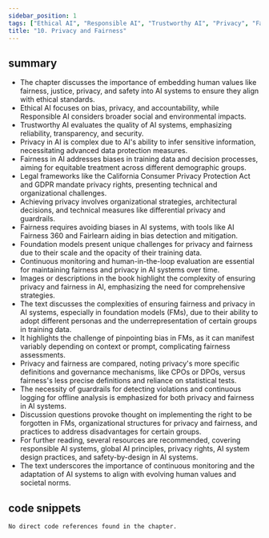 ```yaml
---
sidebar_position: 1
tags: ["Ethical AI", "Responsible AI", "Trustworthy AI", "Privacy", "Fairness", "Foundation Models", "Governance"]
title: "10. Privacy and Fairness"
---
```


## summary

- The chapter discusses the importance of embedding human values like fairness, justice, privacy, and safety into AI systems to ensure they align with ethical standards.
- Ethical AI focuses on bias, privacy, and accountability, while Responsible AI considers broader social and environmental impacts.
- Trustworthy AI evaluates the quality of AI systems, emphasizing reliability, transparency, and security.
- Privacy in AI is complex due to AI's ability to infer sensitive information, necessitating advanced data protection measures.
- Fairness in AI addresses biases in training data and decision processes, aiming for equitable treatment across different demographic groups.
- Legal frameworks like the California Consumer Privacy Protection Act and GDPR mandate privacy rights, presenting technical and organizational challenges.
- Achieving privacy involves organizational strategies, architectural decisions, and technical measures like differential privacy and guardrails.
- Fairness requires avoiding biases in AI systems, with tools like AI Fairness 360 and Fairlearn aiding in bias detection and mitigation.
- Foundation models present unique challenges for privacy and fairness due to their scale and the opacity of their training data.
- Continuous monitoring and human-in-the-loop evaluation are essential for maintaining fairness and privacy in AI systems over time.
- Images or descriptions in the book highlight the complexity of ensuring privacy and fairness in AI, emphasizing the need for comprehensive strategies.
- The text discusses the complexities of ensuring fairness and privacy in AI systems, especially in foundation models (FMs), due to their ability to adopt different personas and the underrepresentation of certain groups in training data.
- It highlights the challenge of pinpointing bias in FMs, as it can manifest variably depending on context or prompt, complicating fairness assessments.
- Privacy and fairness are compared, noting privacy's more specific definitions and governance mechanisms, like CPOs or DPOs, versus fairness's less precise definitions and reliance on statistical tests.
- The necessity of guardrails for detecting violations and continuous logging for offline analysis is emphasized for both privacy and fairness in AI systems.
- Discussion questions provoke thought on implementing the right to be forgotten in FMs, organizational structures for privacy and fairness, and practices to address disadvantages for certain groups.
- For further reading, several resources are recommended, covering responsible AI systems, global AI principles, privacy rights, AI system design practices, and safety-by-design in AI systems.
- The text underscores the importance of continuous monitoring and the adaptation of AI systems to align with evolving human values and societal norms.

## code snippets
```
No direct code references found in the chapter.
```
